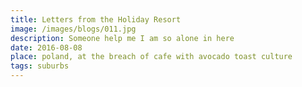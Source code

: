 ```yaml
---
title: Letters from the Holiday Resort
image: /images/blogs/011.jpg
description: Someone help me I am so alone in here
date: 2016-08-08
place: poland, at the breach of cafe with avocado toast culture
tags: suburbs
---
```

